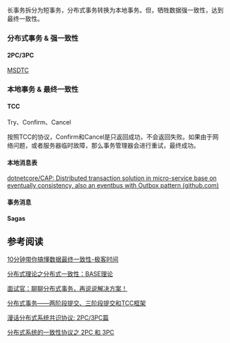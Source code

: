 长事务拆分为短事务，分布式事务转换为本地事务。但，牺牲数据强一致性，达到最终一致性。





### 分布式事务 & 强一致性

#### 2PC/3PC

[MSDTC](https://sqltimes.wordpress.com/2017/01/28/sql-server-what-is-msdtc-and-is-it-required/)





### 本地事务 & 最终一致性

#### TCC

Try、Confirm、Cancel

按照TCC的协议，Confirm和Cancel是只返回成功，不会返回失败。如果由于网络问题，或者服务器临时故障，那么事务管理器会进行重试，最终成功。

#### 本地消息表

[dotnetcore/CAP: Distributed transaction solution in micro-service base on eventually consistency, also an eventbus with Outbox pattern (github.com)](https://github.com/dotnetcore/cap)

#### 事务消息

#### Sagas



## 参考阅读

[10分钟带你搞懂数据最终一致性-极客时间](https://time.geekbang.org/dailylesson/detail/100056915)

[分布式理论之分布式一致性：BASE理论](https://mp.weixin.qq.com/s/nzpr1AHdKuhXJ2UPXCvSzw)

[面试官：聊聊分布式事务，再说说解决方案！](https://mp.weixin.qq.com/s/ldFt_Vlh5ocwUpA0n-D5JQ)

[分布式事务——两阶段提交、三阶段提交和TCC框架](https://zhuanlan.zhihu.com/p/163864897)

[漫话分布式系统共识协议: 2PC/3PC篇](https://zhuanlan.zhihu.com/p/35298019)

[分布式系统的一致性协议之 2PC 和 3PC](https://matt33.com/2018/07/08/distribute-system-consistency-protocol/)